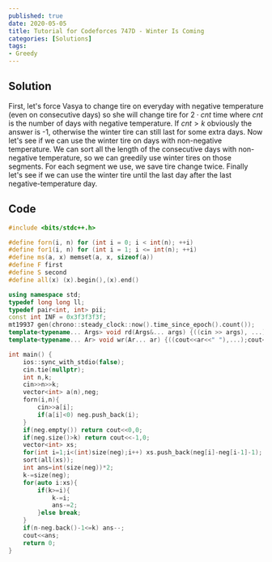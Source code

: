 ```yaml
---
published: true
date: 2020-05-05
title: Tutorial for Codeforces 747D - Winter Is Coming
categories: [Solutions]
tags:
- Greedy
---
```



## Solution

First, let's force Vasya to change tire on everyday with negative temperature (even on consecutive days) so she will change tire for $2\cdot cnt$ time where $cnt$ is the number of days with negative temperature. If $cnt>k$ obviously the answer is -1, otherwise the winter tire can still last for some extra days. Now let's see if we can use the winter tire on days with non-negative temperature. We can sort all the length of the consecutive days with non-negative temperature, so we can greedily use winter tires on those segments. For each segment we use, we save tire change twice. Finally let's see if we can use the winter tire until the last day after the last negative-temperature day.

## Code
```cpp
#include <bits/stdc++.h>

#define forn(i, n) for (int i = 0; i < int(n); ++i)
#define for1(i, n) for (int i = 1; i <= int(n); ++i)
#define ms(a, x) memset(a, x, sizeof(a))
#define F first
#define S second
#define all(x) (x).begin(),(x).end()

using namespace std;
typedef long long ll;
typedef pair<int, int> pii;
const int INF = 0x3f3f3f3f;
mt19937 gen(chrono::steady_clock::now().time_since_epoch().count());
template<typename... Args> void rd(Args&... args) {((cin >> args), ...);}
template<typename... Ar> void wr(Ar... ar) {((cout<<ar<<" "),...);cout<<endl;}

int main() {
    ios::sync_with_stdio(false);
    cin.tie(nullptr);
    int n,k;
    cin>>n>>k;
    vector<int> a(n),neg;
    forn(i,n){
        cin>>a[i];
        if(a[i]<0) neg.push_back(i);
    }
    if(neg.empty()) return cout<<0,0;
    if(neg.size()>k) return cout<<-1,0;
    vector<int> xs;
    for(int i=1;i<(int)size(neg);i++) xs.push_back(neg[i]-neg[i-1]-1);
    sort(all(xs));
    int ans=int(size(neg))*2;
    k-=size(neg);
    for(auto i:xs){
        if(k>=i){
            k-=i;
            ans-=2;
        }else break;
    }
    if(n-neg.back()-1<=k) ans--;
    cout<<ans;
    return 0;
}
```
